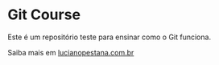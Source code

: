 # Git Course

Este é um repositório teste para ensinar como o Git funciona.

Saiba mais em [lucianopestana.com.br](http://lucianopestana.com.br)